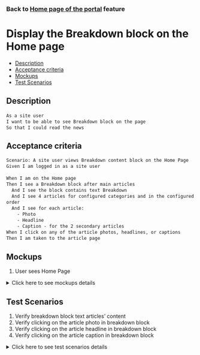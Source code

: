 ### Back to [Home page of the portal](../../) feature

# Display the Breakdown block on the Home page

- [Description](#description)
- [Acceptance criteria](#acceptance-criteria)
- [Mockups](#mockups)
- [Test Scenarios](#test-scenarios)

## Description

    As a site user
    I want to be able to see Breakdown block on the page
    So that I could read the news

## Acceptance criteria

    Scenario: A site user views Breakdown content block on the Home Page
    Given I am logged in as a site user

    When I am on the Home page
    Then I see a Breakdown block after main articles
      And I see the block contains text Breakdown
      And I see 4 articles for configured categories and in the configured order
      And I see for each article: 
        - Photo
        - Headline
        - Caption - for the 2 secondary articles
    When I click on any of the article photos, headlines, or captions 
    Then I am taken to the article page

## Mockups

1. User sees Home Page 

<details>
  <summary>Click here to see mockups details</summary>

**1. User sees Home Page:**

![Home Page - user side](/products/sport_news_portal/web_application_features/home_page/images/home_page_user_side.png)

</details>

## Test Scenarios

1. Verify breakdown block text articles’ content
2. Verify clicking on the article photo in breakdown block
3. Verify clicking on the article headline in breakdown block
4. Verify clicking on the article caption in breakdown block

<details>
  <summary>Click here to see test scenarios details</summary>

### **#1. Verify breakdown block text articles’ content**

|#|Steps|Expected Result
------|-------|----------
|1|Go to the sport site news|
|2|Log in to your user account|
|3|Examine breakdown block after main articles|The system shows Breakdown block after main articles
|4|Examine the content of breakdown block|The block contains text Breakdown and 4 articles for configured categories and in the configured order
|5|Examine the content of articles|Each article show:<br> - Photo<br> - Headline<br> - Caption (for the 2 secondary articles)

### **#2. Verify clicking on the article photo in breakdown block**

|#|Steps|Expected Result
------|-------|----------
|1|Go to the sport site news|
|2|Log in to your user account|
|3|Examine the content of articles in breakdown block|Each article show:<br> - Photo<br> - Headline<br> - Caption (for the 2 secondary articles)
|4|Click on any photo in the article|After clicking on any of the article photos, the user is taken to the article page
|5|Click on any headline|
|6|Click on any caption|

### **#3. Verify clicking on the article headline in breakdown block**

|#|Steps|Expected Result
------|-------|----------
|1|Go to the sport site news|
|2|Log in to your user account|
|3|Examine the content of articles in breakdown block|Each article show:<br> - Photo<br> - Headline<br> - Caption (for the 2 secondary articles)
|4|Click on any headline in the article|After clicking on any of the article headlines user is taken to the article page

### **#4. Verify clicking on the article caption in breakdown block**

|#|Steps|Expected Result
------|-------|----------
|1|Go to the sport site news|
|2|Log in to your user account|
|3|Examine the content of articles in breakdown block|Each article show:<br> - Photo<br> - Headline<br> - Caption (for the 2 secondary articles)
|4|Click on any caption in the article| After clicking on any of the article captions, the user is taken to the article page

</details>
